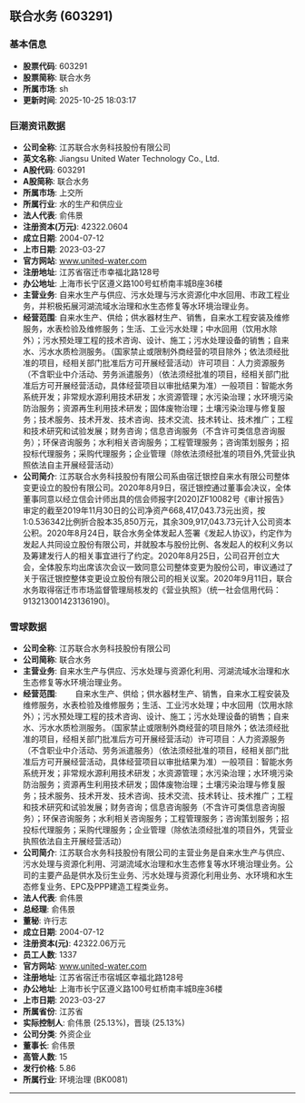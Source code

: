 ## 联合水务 (603291)

### 基本信息

- **股票代码**: 603291
- **股票简称**: 联合水务
- **所属市场**: sh
- **更新时间**: 2025-10-25 18:03:17

### 巨潮资讯数据

- **公司全称**: 江苏联合水务科技股份有限公司
- **英文名称**: Jiangsu United Water Technology Co., Ltd.
- **A股代码**: 603291
- **A股简称**: 联合水务
- **所属市场**: 上交所
- **所属行业**: 水的生产和供应业
- **法人代表**: 俞伟景
- **注册资本(万元)**: 42322.0604
- **成立日期**: 2004-07-12
- **上市日期**: 2023-03-27
- **官方网站**: www.united-water.com
- **注册地址**: 江苏省宿迁市幸福北路128号
- **办公地址**: 上海市长宁区遵义路100号虹桥南丰城B座36楼
- **主营业务**: 自来水生产与供应、污水处理与污水资源化中水回用、市政工程业务，并积极拓展河湖流域水治理和水生态修复等水环境治理业务。
- **经营范围**: 自来水生产、供给；供水器材生产、销售，自来水工程安装及维修服务，水表检验及维修服务；生活、工业污水处理；中水回用（饮用水除外）；污水预处理工程的技术咨询、设计、施工；污水处理设备的销售；自来水、污水水质检测服务。（国家禁止或限制外商经营的项目除外；依法须经批准的项目，经相关部门批准后方可开展经营活动）许可项目：人力资源服务（不含职业中介活动、劳务派遣服务）（依法须经批准的项目，经相关部门批准后方可开展经营活动，具体经营项目以审批结果为准）一般项目：智能水务系统开发；非常规水源利用技术研发；水资源管理；水污染治理；水环境污染防治服务；资源再生利用技术研发；固体废物治理；土壤污染治理与修复服务；技术服务、技术开发、技术咨询、技术交流、技术转让、技术推广；工程和技术研究和试验发展；财务咨询；信息咨询服务（不含许可类信息咨询服务）；环保咨询服务；水利相关咨询服务；工程管理服务；咨询策划服务；招投标代理服务；采购代理服务；企业管理（除依法须经批准的项目外,凭营业执照依法自主开展经营活动）
- **公司简介**: 江苏联合水务科技股份有限公司系由宿迁银控自来水有限公司整体变更设立的股份有限公司。2020年8月9日，宿迁银控通过董事会决议，全体董事同意以经立信会计师出具的信会师报字[2020]ZF10082号《审计报告》审定的截至2019年11月30日的公司净资产668,417,043.73元出资，按1:0.536342比例折合股本35,850万元，其余309,917,043.73元计入公司资本公积。2020年8月24日，联合水务全体发起人签署《发起人协议》，约定作为发起人共同设立股份有限公司，并就股本与股份比例、各发起人的权利义务以及筹建发行人的相关事宜进行了约定。2020年8月25日，公司召开创立大会，全体股东均出席该次会议一致同意公司整体变更为股份公司，审议通过了关于宿迁银控整体变更设立股份有限公司的相关议案。2020年9月11日，联合水务取得宿迁市市场监督管理局核发的《营业执照》（统一社会信用代码：913213001423136190)。

### 雪球数据

- **公司全称**: 江苏联合水务科技股份有限公司
- **公司简称**: 联合水务
- **主营业务**: 自来水生产与供应、污水处理与资源化利用、河湖流域水治理和水生态修复等水环境治理业务。
- **经营范围**: 　　自来水生产、供给；供水器材生产、销售，自来水工程安装及维修服务，水表检验及维修服务；生活、工业污水处理；中水回用（饮用水除外）；污水预处理工程的技术咨询、设计、施工；污水处理设备的销售；自来水、污水水质检测服务。（国家禁止或限制外商经营的项目除外；依法须经批准的项目，经相关部门批准后方可开展经营活动）许可项目：人力资源服务（不含职业中介活动、劳务派遣服务）（依法须经批准的项目，经相关部门批准后方可开展经营活动，具体经营项目以审批结果为准）一般项目：智能水务系统开发；非常规水源利用技术研发；水资源管理；水污染治理；水环境污染防治服务；资源再生利用技术研发；固体废物治理；土壤污染治理与修复服务；技术服务、技术开发、技术咨询、技术交流、技术转让、技术推广；工程和技术研究和试验发展；财务咨询；信息咨询服务（不含许可类信息咨询服务）；环保咨询服务；水利相关咨询服务；工程管理服务；咨询策划服务；招投标代理服务；采购代理服务；企业管理（除依法须经批准的项目外，凭营业执照依法自主开展经营活动）
- **公司简介**: 江苏联合水务科技股份有限公司的主营业务是自来水生产与供应、污水处理与资源化利用、河湖流域水治理和水生态修复等水环境治理业务。公司的主要产品是供水及衍生业务、污水处理与资源化利用业务、水环境和水生态修复业务、EPC及PPP建造工程类业务。
- **法人代表**: 俞伟景
- **总经理**: 俞伟景
- **董秘**: 许行志
- **成立日期**: 2004-07-12
- **注册资本(元)**: 42322.06万元
- **员工人数**: 1337
- **官方网站**: www.united-water.com
- **注册地址**: 江苏省宿迁市宿城区幸福北路128号
- **办公地址**: 上海市长宁区遵义路100号虹桥南丰城B座36楼
- **上市日期**: 2023-03-27
- **所属省份**: 江苏省
- **实际控制人**: 俞伟景 (25.13%)，晋琰 (25.13%)
- **公司分类**: 外资企业
- **董事长**: 俞伟景
- **高管人数**: 15
- **发行价格**: 5.86
- **所属行业**: 环境治理 (BK0081)

---